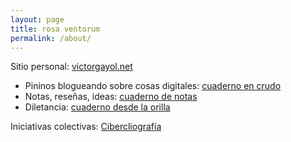 ```yaml
---
layout: page
title: rosa ventorum
permalink: /about/
---
```


Sitio personal: <a href="https://victorgayol.net/" target="_blank">victorgayol.net</a>
* Pininos blogueando sobre cosas digitales: <a href="https://cuadernocrudo.wordpress.com/" target="_blank">cuaderno en crudo</a>
* Notas, reseñas, ideas: <a href="http://cuadernodenotass.blogspot.com/" target="_blank">cuaderno de notas</a>
* Diletancia: <a href="https://cuadernodesdelaorilla.wordpress.com/" target="_blank">cuaderno desde la orilla</a>

Iniciativas colectivas: <a href="https://cibercliografia.org/" target="_blank">Cibercliografía</a>
